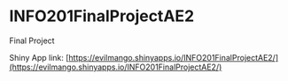 # INFO201FinalProjectAE2
Final Project

Shiny App link:
[https://evilmango.shinyapps.io/INFO201FinalProjectAE2/](https://evilmango.shinyapps.io/INFO201FinalProjectAE2/)